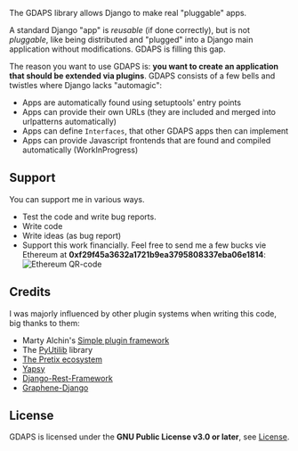 
The GDAPS library allows Django to make real "pluggable" apps.

A standard Django "app" is *reusable* (if done correctly), but is not *pluggable*,
like being distributed and "plugged" into a Django main application without modifications. GDAPS is filling this gap.

The reason you want to use GDAPS is: **you want to create an application that should be extended via plugins**. GDAPS consists of a few bells and twistles where Django lacks "automagic":

* Apps are automatically found using setuptools' entry points
* Apps can provide their own URLs (they are included and merged into urlpatterns automatically)
* Apps can define ``Interfaces``, that other GDAPS apps then can implement
* Apps can provide Javascript frontends that are found and compiled automatically (WorkInProgress)

## Support

You can support me in various ways.

* Test the code and write bug reports.
* Write code
* Write ideas (as bug report)
* Support this work financially. Feel free to send me a few bucks vie Ethereum at **0xf29f45a3632a1721b9ea3795808337eba06e1814**:
![Ethereum QR-code](docs/0xf29f45a3632a1721b9ea3795808337eba06e1814.jpeg)

## Credits

I was majorly influenced by other plugin systems when writing this code, big thanks to them:

* Marty Alchin's [Simple plugin framework](http://martyalchin.com/2008/jan/10/simple-plugin-framework/)
* The [PyUtilib](https://github.com/PyUtilib/pyutilib) library
* [The Pretix ecosystem](https://pretix.eu/)
* [Yapsy](http://yapsy.sourceforge.net/)
* [Django-Rest-Framework](https://www.django-rest-framework.org/)
* [Graphene-Django](http://docs.graphene-python.org/projects/django/en/latest/)

## License

GDAPS is licensed under the **GNU Public License v3.0 or later**, see [License](LICENSE.md).

